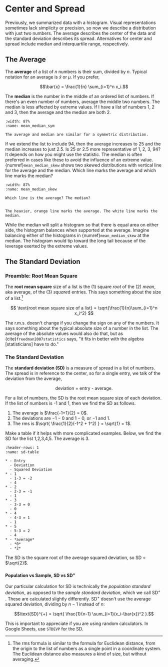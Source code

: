 # Center and Spread

Previously, we summarized data with a histogram. Visual representations sometimes lack simplicity or precision, so now we describe a distribution with just two numbers. The average describes the center of the data and the standard deviation describes its spread. Alternatives for center and spread include median and interquartile range, respectively. 

## The Average

The **average** of a list of $n$ numbers is their sum, divided by $n$. Typical notation for an average is $\bar{x}$ or $\mu$. If you prefer,

$$\bar{x} = \frac{1}{n} \sum_{i=1}^n x_i.$$

The **median** is the number in the middle of an ordered list of numbers. If there's an even number of numbers, average the middle two numbers. The median is less affected by extreme values. If I have a list of numbers 1, 2 and 3, then the average and the median are both 2. 

```{figure} images/hist_with_mean_median.svg
:width: 87%
:name: mean_median_sym

The average and median are similar for a symmetric distribution. 
```

If we extend the list to include 94, then the average increases to 25 and the median increases to just 2.5. Is 25 or 2.5 more representative of 1, 2, 3, 94? It depends on how you might use the statistic. The median is often preferred in cases like these to avoid the influence of an extreme value. {numref}`mean_median_skew` shows two skewed distributions with vertical line for the average and the median. Which line marks the average and which line marks the median?  


```{figure} images/skewed_hist_mean_median.svg
:width: 87%
:name: mean_median_skew

Which line is the average? The median? 
```

```{dropdown} Median vs Average

The heavier, orange line marks the average. The white line marks the median. 

```

While the median will split a histogram so that there is equal area on either side, the histogram balances when supported at the average. Imagine balancing either of the histograms in {numref}`mean_median_skew` at the median. The histogram would tip toward the long tail because of the leverage exerted by the extreme values. 


## The Standard Deviation

### Preamble: Root Mean Square

The **root mean square** size of a list is the (1) square *root* of the (2) *mean*, aka average, of the (3) *square*d entries. This says something about the size of a list.[^1]

[^1]: The rms formula is similar to the formula for Euclidean distance, from the origin to the list of numbers as a single point in a coordinate system. The Euclidean distance also measures a kind of size, but without averaging. 

$$ \text{root mean square size of a list} = \sqrt{\frac{1}{n}\sum_{i=1}^n x_i^2} $$

The r.m.s. doesn't change if you change the sign on any of the numbers. It says something about the typical absolute size of a number in the list. The average of the absolute values would also do that, but as {cite}`freedman2007statistics` says, "it fits in better with the algebra [statisticians] have to do."

### The Standard Deviation

The **standard deviation (SD)** is a measure of spread in a list of numbers. The spread is in reference to the center, so for a single entry, we talk of the deviation from the average,

$$\text{deviation = entry - average}.$$


For a list of numbers, the SD is the root mean square size of each deviation. If the list of numbers is -1 and 1, then we find the SD as follows. 

1. The average is $\frac{-1+1}{2} = 0$.
2. The deviations are $-1-0$ and $1-0$, or $-1$ and $1$. 
3. The rms is $\sqrt{ \frac{1}{2}(-1^2 + 1^2) } = \sqrt{1} = 1$.

Make a table if it helps with more complicated examples. Below, we find the SD for the list 1,2,3,4,5. The average is 3. 

```{list-table} Finding the standard deviation
:header-rows: 1
:name: sd-table

* - Entry
  - Deviation
  - Squared Deviation
* - 1
  - 1-3 = -2
  - 4
* - 2
  - 2-3 = -1
  - 1
* - 3
  - 3-3 = 0
  - 0
* - 4
  - 4-3 = 1
  - 1
* - 5
  - 5-3 = 2
  - 4
* - *average*
  - *0*
  - *2*
```
The SD is the square root of the average squared deviation, so SD = $\sqrt{2}$.

#### Population vs Sample, SD vs SD<sup>+</sup>

Our particular calculation for SD is technically the *population standard deviation*, as opposed to the *sample standard deviation*, which we call SD<sup>+</sup>
. These are calculated slightly differently. SD<sup>+</sup> doesn't use the average squared deviation, dividing by $n-1$ instead of $n$:

$$\text{SD}^{+} = \sqrt{ \frac{1}{n-1} \sum_{i=1}(x_i-\bar{x})^2 }.$$

This is important to appreciate if you are using random calculators. In Google Sheets, use `STDEVP` for the SD. 

